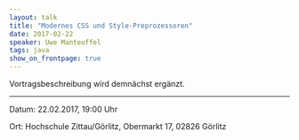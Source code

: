 ```yaml
---
layout: talk
title: "Modernes CSS und Style-Preprozessoren"
date: 2017-02-22
speaker: Uwe Manteuffel
tags: java
show_on_frontpage: true
---
```


Vortragsbeschreibung wird demnächst ergänzt.

---

Datum: 22.02.2017, 19:00 Uhr

Ort: Hochschule Zittau/Görlitz, Obermarkt 17, 02826 Görlitz
